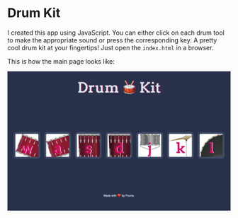 # Drum Kit

I created this app using JavaScript. You can either click on each drum tool to make the appropriate sound or press the corresponding key. A pretty cool drum kit at your fingertips! Just open the `index.html` in a browser.

This is how the main page looks like:

![image](images/Demo.png)
